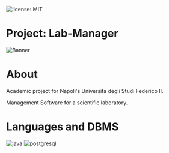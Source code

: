 ![license: MIT](https://img.shields.io/badge/license-MIT-blue)
# Project: Lab-Manager
![Banner](https://user-images.githubusercontent.com/43990877/213590461-9bf2f97d-aa42-4859-b72c-5c7dfdda920d.png)

# About
Academic project for Napoli's Università degli Studi Federico II.

Management Software for a scientific laboratory.

# Languages and DBMS
![java](https://user-images.githubusercontent.com/43990877/213591687-61493d37-9280-4c45-823b-cc5f9a01dea0.png)
![postgresql](https://user-images.githubusercontent.com/43990877/213591915-794088c7-dadd-4835-bbef-2affc6370ea9.png)
